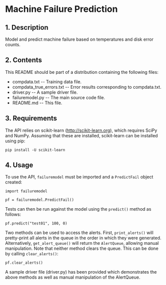 Machine Failure Prediction
==========================

## 1. Description

Model and predict machine failure based on temperatures and disk error counts.

## 2. Contents

This README should be part of a distribution containing the following files:

 * compdata.txt -- Training data file.
 * compdata_true_errors.txt -- Error results corresponding to compdata.txt.
 * driver.py -- A sample driver file.
 * failuremodel.py -- The main source code file.
 * README.md -- This file.

## 3. Requirements

The API relies on scikit-learn (http://scikit-learn.org), which requires SciPy 
and NumPy. Assuming that these are installed, scikit-learn can be installed
using pip:

    pip install -U scikit-learn

## 4. Usage

To use the API, `failuremodel` must be imported and a `PredictFail` object
created:

    import failuremodel
    
    pf = failuremodel.PredictFail()

Tests can then be run against the model using the `predict()` method
as follows:

    pf.predict("test01", 100, 0)

Two methods can be used to access the alerts. First, `print_alerts()` will
pretty-print all alerts in the queue in the order in which they were generated.
Alternatively, `get_alert_queue()` will return the `AlertQueue`, allowing manual
manipulation. Note that neither method clears the queue. This can be done by
calling `clear_alerts()`:

    pf.clear_alerts()
    
A sample driver file (driver.py) has been provided which demonstrates the above
methods as well as manual manipulation of the AlertQueue. 
